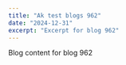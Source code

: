 ```yaml
---
title: "Ak test blogs 962"
date: "2024-12-31"
excerpt: "Excerpt for blog 962"
---
```


Blog content for blog 962